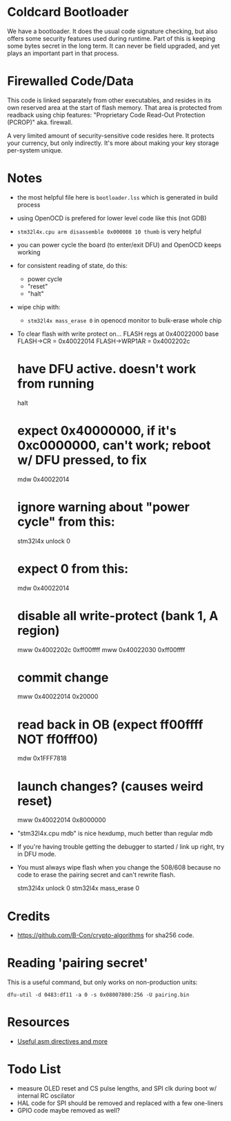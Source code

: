 # Coldcard Bootloader

We have a bootloader. It does the usual code signature checking, but also offers
some security features used during runtime. Part of this is keeping some bytes
secret in the long term. It can never be field upgraded, and yet plays an
important part in that process.

# Firewalled Code/Data

This code is linked separately from other executables, and resides in its own
reserved area at the start of flash memory. That area is protected from readback
using chip features: "Proprietary Code Read-Out Protection (PCROP)" aka. firewall.

A very limited amount of security-sensitive code resides here. It
protects your currency, but only indirectly. It's more about making
your key storage per-system unique.

# Notes

- the most helpful file here is `bootloader.lss` which is generated in build process

- using OpenOCD is prefered for lower level code like this (not GDB)

- `stm32l4x.cpu arm disassemble 0x000008 10 thumb` is very helpful

- you can power cycle the board (to enter/exit DFU) and OpenOCD keeps working

- for consistent reading of state, do this:
    - power cycle
    - "reset"
    - "halt"

- wipe chip with:
    - ``stm32l4x mass_erase 0`` in openocd monitor to bulk-erase whole chip

- To clear flash with write protect on... FLASH regs at 0x40022000 base
    FLASH->CR = 0x40022014
    FLASH->WRP1AR = 0x4002202c

    # have DFU active. doesn't work from running
    halt
    # expect 0x40000000, if it's 0xc0000000, can't work; reboot w/ DFU pressed, to fix
    mdw 0x40022014
    # ignore warning about "power cycle" from this:
    stm32l4x unlock 0
    # expect 0 from this:
    mdw 0x40022014
    # disable all write-protect (bank 1, A region)
    mww 0x4002202c 0xff00ffff
    mww 0x40022030 0xff00ffff
    # commit change
    mww 0x40022014 0x20000
    # read back in OB (expect ff00ffff NOT ff0fff00)
    mdw 0x1FFF7818
    # launch changes? (causes weird reset)
    mww 0x40022014 0x8000000

- "stm32l4x.cpu mdb" is nice hexdump, much better than regular mdb

- If you're having trouble getting the debugger to started / link up right, try in DFU mode.

- You must always wipe flash when you change the 508/608 because no code to erase the
  pairing secret and can't rewrite flash.

    stm32l4x unlock 0
    stm32l4x mass_erase 0

# Credits

- <https://github.com/B-Con/crypto-algorithms> for sha256 code.

# Reading 'pairing secret'

This is a useful command, but only works on non-production units:

    dfu-util -d 0483:df11 -a 0 -s 0x08007800:256 -U pairing.bin


# Resources

- [Useful asm directives and more](https://community.arm.com/processors/b/blog/posts/useful-assembler-directives-and-macros-for-the-gnu-assembler)

# Todo List

- measure OLED reset and CS pulse lengths, and SPI clk during boot w/ internal RC oscilator
- HAL code for SPI should be removed and replaced with a few one-liners
- GPIO code maybe removed as well?


